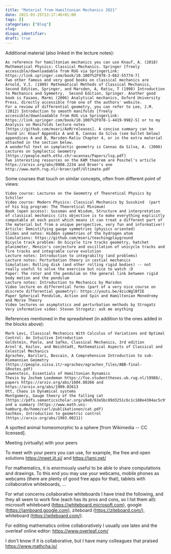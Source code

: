```yaml
---
title: "Material from Hamiltonian Mechanics 2021"
date: 2021-03-25T13:17:46+01:00
tags: []
categories: ["Blog"]
slug:
disqus_identifier:
draft: true
---
```


Additional material (also linked in the lecture notes):

    As reference for hamiltonian mechanics you can use Knauf, A. (2018) Mathematical Physics: Classical Mechanics. Springer [freely accessible/downloadable from RUG via SpringerLink: https://link.springer.com/book/10.1007%2F978-3-662-55774-7]
    Two other famous and very good books on classical mechanics are Arnold, V.I. (1989) Mathematical Methods of Classical Mechanics, Second Edition, Springer, and Marsden, A, Ratiu, T (1998) Introduction to Mechanics and Symmetry,  Second Edition, Springer. Another good book is Fasano, Marmi (2006) Analytical mechanics, Oxford University Press, directly accessible from one of the authors' website.
    For a review of differential geometry, you can refer to Lee, J.M. (2012) Introduction to smooth manifolds [freely accessible/downloadable from RUG via SpringerLink: https://link.springer.com/book/10.1007%2F978-1-4419-9982-5] or to my Analysis on Manifolds lecture notes [https://github.com/mseri/AoM/releases]. A concise summary can be found in: Knauf Appendix A and B, Cannas da Silva (see bullet below) appendices A and B, Marsden-Ratiu Chapter 4, or in the extra material attached in the section below.
    A wonderful text on symplectic geometry is Cannas da Silva, A. (2006) Lectures on Symplectic Geometry [https://people.math.ethz.ch/~acannas/Papers/lsg.pdf]
    Two interesting resources on the KAM theorem are Poschel's article https://arxiv.org/abs/0908.2234 and Broer's one http://www.math.rug.nl/~broer/pdf/Ultimate.pdf



Some courses that touch on similar concepts, often from different point of views:

    Video course: Lectures on the Geometry of Theoretical Physics by Schiller
    Video course: Modern Physics: Classical Mechanics by Susskind  (part of his big program: The Theoretical Minimum)
    Book (open access): Sussman and Wisdom, Structure and interpretation of classical mechanics (its objective is to make everything explicitly computable at each point which means it can treat a different part of the material but from a unique perspective, very fun and informative!)
    Article: Demistifying gauge symmetries (physics oriented)
    Slides and notes: Hidden symmetries of the hydrogen atom
    Simulations: https://github.com/mseri/teachingplayground
    Bicycle track problem: On bicycle tire tracks geometry, hatchet planimeter, Menzin's conjecture and oscillation of unicycle tracks and Tire tracks and integrable curve evolution
    Lecture notes: Introduction to integrabilty (and problems)
    Lecture notes: Perturbation theory in cestial mechanics
    Simulation: Rolling disk (and other rolling rigid bodies) -- not really useful to solve the exercise but nice to watch :D
    Paper: The rotor and the pendulum on the general link between rigid body motion and the pendulum
    Lecture notes: Introduction to Mechanics by Marsden
    Video lecture on differential forms (part of a very nice course on discrete differential geometry): https://youtu.be/4zicWglBfIE
    Paper Spherical Pendulum, Action and Spin and Hamiltonian Monodromy and Morse Theory
    Video lectures on asymptotics and perturbation methods by Strogatz
    Very informative video: Steven Strogatz: ask me anything

References mentioned in the spreadsheet (in addition to the ones added in the blocks above):

    Mark Levi, Classical Mechanics With Calculus of Variations and Optimal Control: An Intuitive Introduction
    Goldstein, Poole, and Safko, Classical Mechanics, 3rd edition
    Arnol'd, Kozlov, and Neishtadt, Mathematical Aspects of Classical and Celestial Mechanics
    Agrachev, Barilari, Boscain, A Comprehensive Introduction to sub-Riemannian Geometry (https://people.sissa.it/~agrachev/agrachev_files/ABB-final-SRnotes.pdf)
    Lowenstein, Essentials of Hamiltonian Dynamics
    Thesis by Jochem Loedeman https://fse.studenttheses.ub.rug.nl/19988/, papers https://arxiv.org/abs/1604.08266 and https://arxiv.org/abs/1909.02613
    Ott, Chaos in Dynamical systems
    Montgomery, Gauge theory of the falling cat (https://pdfs.semanticscholar.org/a9e0/63e5bc89d3251c6c1c188e4304ac5c9ff520.pdf) and a summary (https://www.math.uni-hamburg.de/home/carl/publikationen/cat.pdf)
    Sachkov, Introduction to geometric control (https://arxiv.org/abs/1903.00211)

A spotted animal homeomorphic to a sphere [from Wikimedia -- CC licensed].

Meeting (virtually) with your peers

To meet with your peers you can use, for example, the free and open solutions https://meet.jit.si/ and https://jami.net/

For mathematics, it is enormously useful to be able to share computations and drawings. To this end you may use your webcams, mobile phones as webcams (there are plenty of good free apps for that), tablets with collaborative whiteboards, ...

For what concerns collaborative whiteboards I have tried the following, and they all seem to work fine (each has its pros and cons, so I list them all): microsoft whiteboard (https://whiteboard.microsoft.com), google (https://jamboard.google.com), ziteboard (https://ziteboard.com/), whiteboard (https://witeboard.com/).

For editing mathematics online collaboratively I usually use latex and the overleaf online editor: https://www.overleaf.com/

I don't know if it is collaborative, but I have many colleagues that praised https://www.mathcha.io/

